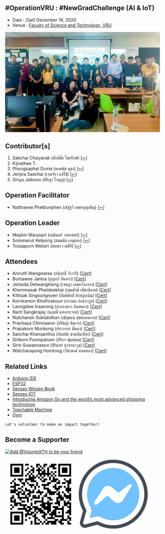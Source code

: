 ## #OperationVRU : #NewGradChallenge (AI & IoT)

+ Date : (Sat) December 19, 2020
+ Venue : [Faculty of Science and Technology, VRU](http://sci.vru.ac.th/)

[![](pic/AfterTheMatch.jpg "#OperationVRU")](https://www.facebook.com/hashtag/OperationVRU)

## Contributor[s]
1. Sakchai Chaiyarak (ศักดิ์ชัย ไชยรักษ์) [[➳](https://www.facebook.com/chaiyaraks)]
1. Kijnathee T.
1. Phongsaphat Duma (พงศพัศ ดุมา) [[➳](https://www.facebook.com/phospt)]
1. Jenjira Saechai (เจนจิรา แซ่ใช้) [[➳](https://www.facebook.com/JaJa.jenjira)]
1. Siriya Jaiboon (สิริญา ใจบุญ) [[➳](https://www.facebook.com/adeer.yamin)]

## Operation Facilitator
+ Natthavee Phetbunphen (ณัฐฐวี เพชรบุญเพ็ญ) [[➳](https://www.facebook.com/P.Phetbunphen)]

## Operation Leader
+ Maykin Warasart (เมฆินทร์ วรศาสตร์) [[➳](http://mk.in.th)]
+ Sommanut Ketpong (สมมนัส เกตุผ่อง) [[➳](https://www.facebook.com/tong.ketpong)]
+ Tossaporn Wetsiri (ทศพร เวชศิริ) [[➳](https://www.facebook.com/wetsiri)]

## Attendees
+ Aniruth Wangwaree (อนิรุทธิ์ วังวารี) [[Cert](attendance/VXOpVRU-20201219-Aniruth-Wangwaree.pdf)]
+ Buntawee Jantra (บุญทวี จันทรา) [[Cert](attendance/VXOpVRU-20201219-Buntawee-Jantra.pdf)]
+ Jetsada Detwangklang (เจษฎา เดชหวังกลาง) [[Cert](attendance/VXOpVRU-20201219-Jetsada-Detwangklang.pdf)]
+ Khemmasak Phetdeekhai (เขมศักดิ์ เพ็ชรดีคาย) [[Cert](attendance/VXOpVRU-20201219-Khemmasak-Phetdeekhai.pdf)]
+ Kittisak Singsungnoen (กิตติศักดิ์ สิงห์สูงเนิน) [[Cert](attendance/VXOpVRU-20201219-Kittisak-Singsungnoen.pdf)]
+ Kornkamon Khothrakoun (กรกมล ก่อตระกูล) [[Cert](attendance/VXOpVRU-20201219-Kornkamon-Khothrakoun.pdf)]
+ Laongdaw Insanong (ละอองดาว อินสนอง) [[Cert](attendance/VXOpVRU-20201219-Laongdaw-Insanong.pdf)]
+ Narit Sangkrajay (นฤทธิ์ แสงกระจาย) [[Cert](attendance/VXOpVRU-20201219-Narit-Sangkrajay.pdf)]
+ Nutchanon Suktalotkan (ณัฐชนน สุขตลอดกาล) [[Cert](attendance/VXOpVRU-20201219-Nutchanon-Suktalotkan.pdf)]
+ Prachaya Chinnawon (ปรัชญา ชิณวร) [[Cert](attendance/VXOpVRU-20201219-Prachaya-Chinnawon.pdf)]
+ Prapakorn Munkong (ประภากร มั่นคง) [[Cert](attendance/VXOpVRU-20201219-Prapakorn-Munkong.pdf)]
+ Sanchai Khansanthia (สันต์ชัย ขานสันเทียะ) [[Cert](attendance/VXOpVRU-20201219-Sanchai-Khansanthia.pdf)]
+ Sirikorn Poompanom (สิริกร พุ่มพนม) [[Cert](attendance/VXOpVRU-20201219-Sirikorn-Poompanom.pdf)]
+ Sirin Suwannawut (สิรินทร์ สุวรรนาวุธ) [[Cert](attendance/VXOpVRU-20201219-Sirin-Suwannawut.pdf)]
+ Watcharapong Homtong (วัชรพงศ์ หอมทอง) [[Cert](attendance/VXOpVRU-20201219-Watcharapong-Homtong.pdf)]

## Related Links
+ [Arduino IDE](https://www.arduino.cc/en/software/)
+ [ESP32](https://dl.espressif.com/dl/package_esp32_index.json)
+ [Senses Weizen Book](https://drive.google.com/file/d/1sZKplsUUTbqbmQjfTe1d4MvkMwllXQ14)
+ [Senses IOT](https://www.sensesiot.com/)
+ [Introducing Amazon Go and the world’s most advanced shopping technology](https://www.youtube.com/watch?v=NrmMk1Myrxc)
+ [Teachable Machine](https://teachablemachine.withgoogle.com/)
+ [Gym](https://gym.openai.com/)

```markdown
Let's volunteer to make an impact together!
```

## Become a Supporter

[![](https://scdn.line-apps.com/n/line_add_friends/btn/en.png "Add @VolunteXTH to be your friend")](https://lin.ee/cnIgUj4)

[![](../@VolunteXTH.png "Add @VolunteXTH to be your friend")](https://line.me/R/ti/p/@voluntex)
[![](../fb-m.png "Talk to us via FB messenger")](https://m.me/VolunteXTH)